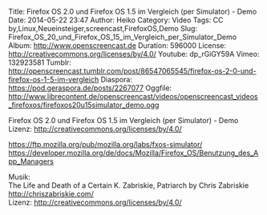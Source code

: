 Title: Firefox OS 2.0 und Firefox OS 1.5 im Vergleich (per Simulator) - Demo
Date: 2014-05-22 23:47
Author: Heiko
Category: Video
Tags: CC by,Linux,Neueinsteiger,screencast,FirefoxOS,Demo
Slug: Firefox_OS_20_und_Firefox_OS_15_im_Vergleich_per_Simulator_Demo
Album: http://www.openscreencast.de
Duration: 596000
License: http://creativecommons.org/licenses/by/4.0/
Youtube: dp_rGiGY59A
Vimeo: 132923581
Tumblr: http://openscreencast.tumblr.com/post/86547065545/firefox-os-2-0-und-firefox-os-1-5-im-vergleich
Diaspora: https://pod.geraspora.de/posts/2267077
Oggfile: http://www.librecontent.de/openscreencast/videos/openscreencast_videos_firefoxos/firefoxos20u15simulator_demo.ogg

Firefox OS 2.0 und Firefox OS 1.5 im Vergleich (per Simulator) - Demo  
Lizenz: <http://creativecommons.org/licenses/by/4.0/>  
  
<https://ftp.mozilla.org/pub/mozilla.org/labs/fxos-simulator/>  
<https://developer.mozilla.org/de/docs/Mozilla/Firefox_OS/Benutzung_des_App_Managers>  
  
Musik:  
The Life and Death of a Certain K. Zabriskie, Patriarch by Chris Zabriskie
<http://chriszabriskie.com/>  
Lizenz: <http://creativecommons.org/licenses/by/4.0/>  
  

